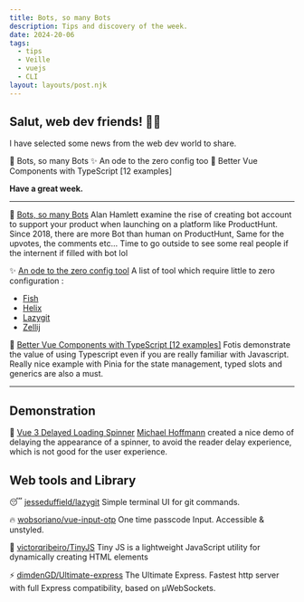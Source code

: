 ```yaml
---
title: Bots, so many Bots
description: Tips and discovery of the week.
date: 2024-20-06
tags:
  - tips
  - Veille
  - vuejs
  - CLI
layout: layouts/post.njk
---
```

## Salut, web dev friends! 🧑‍💻

I have selected some news  from the web dev world to share.

🤖 Bots, so many Bots
✨ An ode to the zero config too
🚀 Better Vue Components with TypeScript [12 examples]

**Have a great week.**

___

🤖 [Bots, so many Bots](https://wakatime.com/blog/67-bots-so-many-bots)
Alan Hamlett examine the rise of creating bot account to support your product when launching on a platform like ProductHunt. Since 2018, there are more Bot than human on ProductHunt,
Same for the upvotes, the comments etc…
Time to go outside to see some real people if the internent if filled with bot lol

✨ [An ode to the zero config tool](https://arne.me/blog/we-need-more-zero-config-tools)
A list of tool which  require little to zero configuration :
- [Fish](https://fishshell.com/)
- [Helix](https://helix-editor.com/)
- [Lazygit](https://github.com/jesseduffield/lazygit)
- [Zellij](https://zellij.dev/)

🚀 [Better Vue Components with TypeScript \[12 examples\]](qdqdq)
Fotis demonstrate the value of using Typescript even if you are really familiar with Javascript.
Really nice example with Pinia for the state management, typed slots and generics are also a must.

___

## Demonstration

🤯 [Vue 3 Delayed Loading Spinner](https://stackblitz.com/edit/vue-gb4kdb?file=src/App.vue)
[Michael Hoffmann](https://mokkapps.de/) created a nice demo of delaying the appearance of a spinner, to avoid the reader delay experience, which is not good for the user experience.

## Web tools and Library

😴 [jesseduffield/lazygit](https://github.com/jesseduffield/lazygit)
 Simple terminal UI for git commands.

🔥 [wobsoriano/vue-input-otp](https://github.com/wobsoriano/vue-input-otp)
One time passcode Input. Accessible & unstyled.

👼 [victorqribeiro/TinyJS](https://github.com/victorqribeiro/TinyJS)
Tiny JS is a lightweight JavaScript utility for dynamically creating HTML elements

⚡️ [dimdenGD/Ultimate-express](https://github.com/dimdenGD/ultimate-express)
The Ultimate Express. Fastest http server with full Express compatibility, based on µWebSockets.
